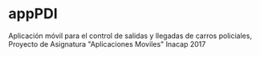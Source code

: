 # appPDI
Aplicación móvil para el control de salidas y llegadas de carros policiales, Proyecto de Asignatura "Aplicaciones Moviles" Inacap 2017

